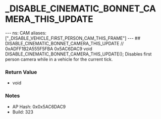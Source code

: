 # _DISABLE_CINEMATIC_BONNET_CAMERA_THIS_UPDATE

--- ns: CAM aliases: ["_DISABLE_VEHICLE_FIRST_PERSON_CAM_THIS_FRAME"] --- ## DISABLE_CINEMATIC_BONNET_CAMERA_THIS_UPDATE  // 0xADFF1B2A555F5FBA 0x5AC6DAC9 void DISABLE_CINEMATIC_BONNET_CAMERA_THIS_UPDATE();  Disables first person camera while in a vehicle for the current tick.

### Return Value
* void

### Notes
* AP Hash: 0x0x5AC6DAC9
* Build: 323

